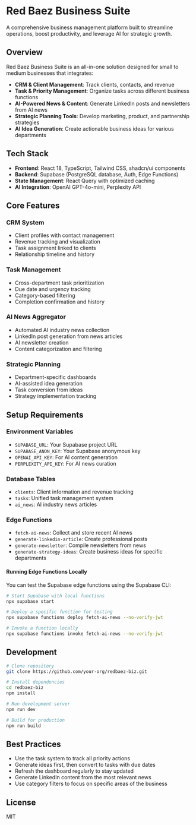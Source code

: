 # Red Baez Business Suite

A comprehensive business management platform built to streamline operations, boost productivity, and leverage AI for strategic growth.

## Overview

Red Baez Business Suite is an all-in-one solution designed for small to medium businesses that integrates:

- **CRM & Client Management**: Track clients, contacts, and revenue
- **Task & Priority Management**: Organize tasks across different business functions
- **AI-Powered News & Content**: Generate LinkedIn posts and newsletters from AI news
- **Strategic Planning Tools**: Develop marketing, product, and partnership strategies
- **AI Idea Generation**: Create actionable business ideas for various departments

## Tech Stack

- **Frontend**: React 18, TypeScript, Tailwind CSS, shadcn/ui components
- **Backend**: Supabase (PostgreSQL database, Auth, Edge Functions)
- **State Management**: React Query with optimized caching
- **AI Integration**: OpenAI GPT-4o-mini, Perplexity API

## Core Features

### CRM System
- Client profiles with contact management
- Revenue tracking and visualization
- Task assignment linked to clients
- Relationship timeline and history

### Task Management
- Cross-department task prioritization
- Due date and urgency tracking
- Category-based filtering
- Completion confirmation and history

### AI News Aggregator
- Automated AI industry news collection
- LinkedIn post generation from news articles
- AI newsletter creation
- Content categorization and filtering

### Strategic Planning
- Department-specific dashboards
- AI-assisted idea generation
- Task conversion from ideas
- Strategy implementation tracking

## Setup Requirements

### Environment Variables
- `SUPABASE_URL`: Your Supabase project URL
- `SUPABASE_ANON_KEY`: Your Supabase anonymous key
- `OPENAI_API_KEY`: For AI content generation
- `PERPLEXITY_API_KEY`: For AI news curation

### Database Tables
- `clients`: Client information and revenue tracking
- `tasks`: Unified task management system
- `ai_news`: AI industry news articles

### Edge Functions
- `fetch-ai-news`: Collect and store recent AI news
- `generate-linkedin-article`: Create professional posts
- `generate-newsletter`: Compile newsletters from news
- `generate-strategy-ideas`: Create business ideas for specific departments

#### Running Edge Functions Locally

You can test the Supabase edge functions using the Supabase CLI:

```bash
# Start Supabase with local functions
npx supabase start

# Deploy a specific function for testing
npx supabase functions deploy fetch-ai-news --no-verify-jwt

# Invoke a function locally
npx supabase functions invoke fetch-ai-news --no-verify-jwt
```

## Development

```bash
# Clone repository
git clone https://github.com/your-org/redbaez-biz.git

# Install dependencies
cd redbaez-biz
npm install

# Run development server
npm run dev

# Build for production
npm run build
```

## Best Practices

- Use the task system to track all priority actions
- Generate ideas first, then convert to tasks with due dates
- Refresh the dashboard regularly to stay updated
- Generate LinkedIn content from the most relevant news
- Use category filters to focus on specific areas of the business

## License

MIT